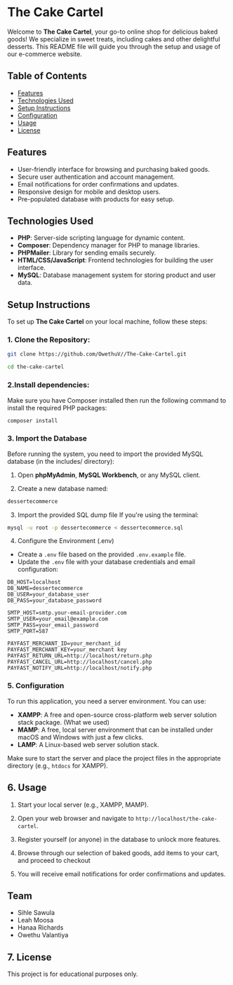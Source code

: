 # The Cake Cartel

Welcome to **The Cake Cartel**, your go-to online shop for delicious baked goods! We specialize in sweet treats, including cakes and other delightful desserts. This README file will guide you through the setup and usage of our e-commerce website.

## Table of Contents

- [Features](#features)
- [Technologies Used](#technologies-used)
- [Setup Instructions](#setup-instructions)
- [Configuration](#configuration)
- [Usage](#usage)
- [License](#license)

## Features

- User-friendly interface for browsing and purchasing baked goods.
- Secure user authentication and account management.
- Email notifications for order confirmations and updates.
- Responsive design for mobile and desktop users.
- Pre-populated database with products for easy setup.

## Technologies Used

- **PHP**: Server-side scripting language for dynamic content.
- **Composer**: Dependency manager for PHP to manage libraries.
- **PHPMailer**: Library for sending emails securely.
- **HTML/CSS/JavaScript**: Frontend technologies for building the user interface.
- **MySQL**: Database management system for storing product and user data.

## Setup Instructions

To set up **The Cake Cartel** on your local machine, follow these steps:

### 1. Clone the Repository:
   ```bash
   git clone https://github.com/OwethuV//The-Cake-Cartel.git
   ```
   ```bash
   cd the-cake-cartel
   ```
### 2.Install dependencies:
Make sure you have Composer installed then run the following command to install the required PHP packages:

```bash
composer install
```

### 3. Import the Database
Before running the system, you need to import the provided MySQL database (in the includes/ directory):

1. Open **phpMyAdmin**, **MySQL Workbench**, or any MySQL client.

2. Create a new database named:
```sql
dessertecommerce
```
3. Import the provided SQL dump file
   If you're using the terminal:
```bash
mysql -u root -p dessertecommerce < dessertecommerce.sql
```

4. Configure the Environment (.env)
- Create a `.env` file based on the provided `.env.example` file.
- Update the `.env` file with your database credentials and email configuration:
```env
DB_HOST=localhost
DB_NAME=dessertecommerce
DB_USER=your_database_user
DB_PASS=your_database_password

SMTP_HOST=smtp.your-email-provider.com
SMTP_USER=your_email@example.com
SMTP_PASS=your_email_password
SMTP_PORT=587

PAYFAST_MERCHANT_ID=your_merchant_id
PAYFAST_MERCHANT_KEY=your_merchant key
PAYFAST_RETURN_URL=http://localhost/return.php
PAYFAST_CANCEL_URL=http://localhost/cancel.php
PAYFAST_NOTIFY_URL=http://localhost/notify.php
```

### 5. Configuration
To run this application, you need a server environment. You can use:
- **XAMPP**: A free and open-source cross-platform web server solution stack package. (What we used)
- **MAMP**: A free, local server environment that can be installed under macOS and Windows with just a few clicks.
- **LAMP**: A Linux-based web server solution stack.

Make sure to start the server and place the project files in the appropriate directory (e.g., `htdocs` for XAMPP).

## 6. Usage
1. Start your local server (e.g., XAMPP, MAMP).

2. Open your web browser and navigate to `http://localhost/the-cake-cartel`.

3. Register yourself (or anyone) in the database to unlock more features.

4. Browse through our selection of baked goods, add items to your cart, and proceed to checkout

5. You will receive email notifications for order confirmations and updates.
   
## Team
- Sihle Sawula
- Leah Moosa
- Hanaa Richards
- Owethu Valantiya

## 7. License
This project is for educational purposes only.
